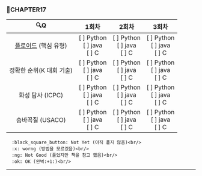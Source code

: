 ### :page_with_curl:CHAPTER17

|                                  :mag:Q                                   |               1회차               |               2회차               |               3회차               |
| :-----------------------------------------------------------------------: | :-------------------------------: | :-------------------------------: | :-------------------------------: |
| [플로이드](https://www.acmicpc.net/problem/11404 "백준 링크") (핵심 유형) | [ ] Python<br/>[ ] java<br/>[ ] C | [ ] Python<br/>[ ] java<br/>[ ] C | [ ] Python<br/>[ ] java<br/>[ ] C |
|                         정확한 순위(K 대회 기출)                          | [ ] Python<br/>[ ] java<br/>[ ] C | [ ] Python<br/>[ ] java<br/>[ ] C | [ ] Python<br/>[ ] java<br/>[ ] C |
|                             화성 탐사 (ICPC)                              | [ ] Python<br/>[ ] java<br/>[ ] C | [ ] Python<br/>[ ] java<br/>[ ] C | [ ] Python<br/>[ ] java<br/>[ ] C |
|                             숨바꼭질 (USACO)                              | [ ] Python<br/>[ ] java<br/>[ ] C | [ ] Python<br/>[ ] java<br/>[ ] C | [ ] Python<br/>[ ] java<br/>[ ] C |

      :black_square_button: Not Yet (아직 풀지 않음)<br/>
      :x: worng (방법을 모르겠음)<br/>
      :ng: Not Good (풀었지만 책을 참고 했음)<br/>
      :ok: OK (완벽:+1:)<br/>

---
